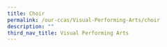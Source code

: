 ```yaml
---
title: Choir
permalink: /our-ccas/Visual-Performing-Arts/choir
description: ""
third_nav_title: Visual Performing Arts
---
```

